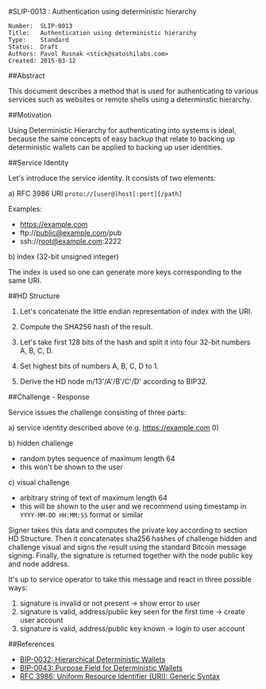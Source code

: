 #SLIP-0013 : Authentication using deterministic hierarchy

```
Number:  SLIP-0013
Title:   Authentication using deterministic hierarchy
Type:    Standard
Status:  Draft
Authors: Pavol Rusnak <stick@satoshilabs.com>
Created: 2015-03-12
```

##Abstract

This document describes a method that is used for authenticating
to various services such as websites or remote shells using a determinstic
hierarchy.

##Motivation

Using Deterministic Hierarchy for authenticating into systems is ideal,
because the same concepts of easy backup that relate to backing up
deterministic wallets can be applied to backing up user identities.

##Service Identity

Let's introduce the service identity. It consists of two elements:

a) RFC 3986 URI `proto://[user@]host[:port][/path]`

Examples:

- https://example.com
- ftp://public@example.com/pub
- ssh://root@example.com:2222

b) index (32-bit unsigned integer)

The index is used so one can generate more keys corresponding to the same URI.

##HD Structure

1. Let's concatenate the little endian representation of index with the URI.

2. Compute the SHA256 hash of the result.

3. Let's take first 128 bits of the hash and split it into four 32-bit numbers A, B, C, D.

4. Set highest bits of numbers A, B, C, D to 1.

5. Derive the HD node m/13'/A'/B'/C'/D' according to BIP32.

##Challenge - Response

Service issues the challenge consisting of three parts:

a) service identity described above (e.g. https://example.com 0)

b) hidden challenge
   - random bytes sequence of maximum length 64
   - this won't be shown to the user

c) visual challenge
   - arbitrary string of text of maximum length 64
   - this will be shown to the user and we recommend using timestamp in `YYYY-MM-DD HH:MM:SS` format or similar

Signer takes this data and computes the private key according to section HD Structure.
Then it concatenates sha256 hashes of challenge hidden and challenge visual and
signs the result using the standard Bitcoin message signing.
Finally, the signature is returned together with the node public key and node address.

It's up to service operator to take this message and react in three possible ways:

1. signature is invalid or not present -> show error to user
2. signature is valid, address/public key seen for the first time -> create user account
3. signature is valid, address/public key known -> login to user account

##References

- [BIP-0032: Hierarchical Deterministic Wallets](https://github.com/bitcoin/bips/blob/master/bip-0032.mediawiki)
- [BIP-0043: Purpose Field for Deterministic Wallets](https://github.com/bitcoin/bips/blob/master/bip-0043.mediawiki)
- [RFC 3986: Uniform Resource Identifier (URI): Generic Syntax](https://tools.ietf.org/html/rfc3986)
